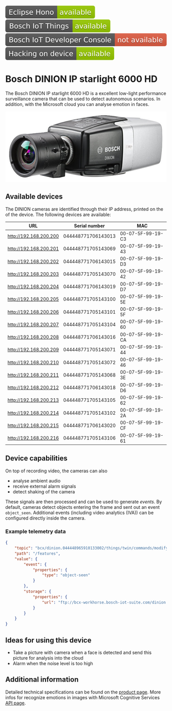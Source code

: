 ![Available in Eclipse Hono](images/shields/Eclipse_Hono-available-green.svg)
![Available in Bosch IoT Things](images/shields/Bosch_IoT_Things-available-green.svg)
![Not available in Bosch IoT Developer Console](images/shields/Bosch_IoT_Developer_Console-not_available-red.svg)
![You can work directly on this device](images/shields/Hacking_on_device-available-green.svg)
 
# Bosch DINION IP starlight 6000 HD

The Bosch DINION IP starlight 6000 HD is a excellent low-light performance surveillance camera that can be used to detect autonomous scenarios. In addition, with the Microsoft cloud you can analyse emotion in faces.

![Bosch DINION IP starlight 6000 HD](images/DINION_IP_starlight_6000_HD.jpg "Bosch DINION IP starlight 6000 HD")

## Available devices

The DINION cameras are identified through their IP address, printed on the of the device. The following devices are available:

| URL                    | Serial number      | MAC               |
|------------------------|--------------------|-------------------|
| http://192.168.200.200 | 044448771706143013 | 00-07-5F-99-19-C3 |
| http://192.168.200.201 | 044448771705143069 | 00-07-5F-99-19-43 |
| http://192.168.200.202 | 044448771706143015 | 00-07-5F-99-19-D3 |
| http://192.168.200.203 | 044448771705143070 | 00-07-5F-99-19-42 |
| http://192.168.200.204 | 044448771706143019 | 00-07-5F-99-19-D7 |
| http://192.168.200.205 | 044448771705143100 | 00-07-5F-99-19-5E |
| http://192.168.200.206 | 044448771705143101 | 00-07-5F-99-19-5F |
| http://192.168.200.207 | 044448771705143104 | 00-07-5F-99-19-60 |
| http://192.168.200.208 | 044448771706143016 | 00-07-5F-99-19-CA |
| http://192.168.200.209 | 044448771705143071 | 00-07-5F-99-19-44 |
| http://192.168.200.210 | 044448771705143072 | 00-07-5F-99-19-46 |
| http://192.168.200.211 | 044448771705143068 | 00-07-5F-99-19-3E |
| http://192.168.200.212 | 044448771706143018 | 00-07-5F-99-19-D6 |
| http://192.168.200.213 | 044448771705143105 | 00-07-5F-99-19-62 |
| http://192.168.200.214 | 044448771705143102 | 00-07-5F-99-19-2A |
| http://192.168.200.215 | 044448771706143020 | 00-07-5F-99-19-CF |
| http://192.168.200.216 | 044448771705143106 | 00-07-5F-99-19-61 |

## Device capabilities

On top of recording video, the cameras can also
- analyse ambient audio
- receive external alarm signals
- detect shaking of the camera

These signals are then processed and can be used to generate _events_. By default, cameras detect objects
entering the frame and sent out an event `object_seen`. Additional events (including video analytics (IVA))
can be configured directly inside the camera.

### Example telemetry data

```JSON
{
	"topic": "bcx/dinion.044448965910133002/things/twin/commands/modify",
	"path": "/features",
	"value": {
		"event": {
			"properties": {
				"type": "object-seen"
			}
		},
		"storage": {
			"properties": {
				"url": "ftp://bcx-workhorse.bosch-iot-suite.com/dinion.044448965910133002/"
			}
		}
	}
}
```

## Ideas for using this device

- Take a picture with camera when a face is detected and send this picture for analysis into the cloud
- Alarm when the noise level is too high

## Additional information

Detailed technical specifications can be found on the [product page](https://us.boschsecurity.com/en/products/videosystems/ipcameras/hdmpfixedcameras/dinionipstarlight6000hd_1/dinionipstarlight6000hd_1_products_42121).
More infos for recognize emotions in images with Microsoft Cognitive Services [API page](https://www.microsoft.com/cognitive-services/en-us/emotion-api).

